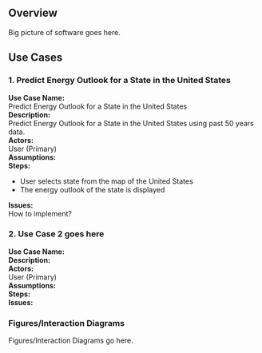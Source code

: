 ## Overview
Big picture of software goes here.

## Use Cases

### 1. Predict Energy Outlook for a State in the United States
**Use Case Name:**   
Predict Energy Outlook for a State in the United States  
**Description:**   
Predict Energy Outlook for a State in the United States using past 50 years data.  
**Actors:**   
User (Primary)  
**Assumptions:**  
**Steps:**  
* User selects state from the map of the United States  
* The energy outlook of the state is displayed  

**Issues:**  
How to implement?  

### 2. Use Case 2 goes here
**Use Case Name:**   
**Description:**   
**Actors:**   
User (Primary)  
**Assumptions:**  
**Steps:**  
**Issues:**  

### Figures/Interaction Diagrams
  
Figures/Interaction Diagrams go here.  